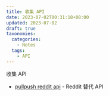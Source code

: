 ```yaml
---
title: 收集 API
date: 2023-07-02T00:31:18+08:00
updated: 2023-07-02
draft: true
taxonomies:
  categories:
    - Notes
  tags:
    - API
---
```


收集 API

<!-- more -->

- [pullpush reddit api](https://pullpush.io/) - Reddit 替代 API
